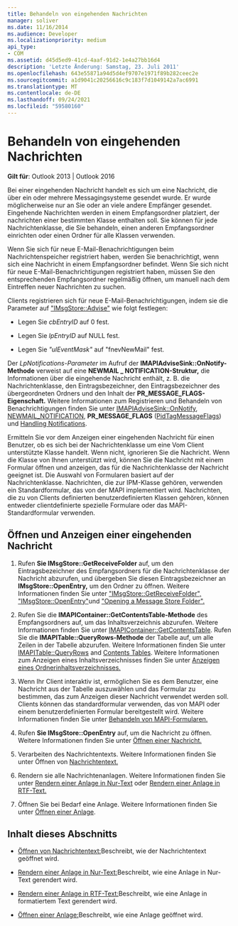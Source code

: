 ```yaml
---
title: Behandeln von eingehenden Nachrichten
manager: soliver
ms.date: 11/16/2014
ms.audience: Developer
ms.localizationpriority: medium
api_type:
- COM
ms.assetid: d45d5ed9-41cd-4aaf-91d2-1e4a27bb16d4
description: 'Letzte Änderung: Samstag, 23. Juli 2011'
ms.openlocfilehash: 643e55871a94d5d4ef9707e1971f89b282ceec2e
ms.sourcegitcommit: a1d9041c20256616c9c183f7d1049142a7ac6991
ms.translationtype: MT
ms.contentlocale: de-DE
ms.lasthandoff: 09/24/2021
ms.locfileid: "59580160"
---
```

# <a name="handling-an-incoming-message"></a>Behandeln von eingehenden Nachrichten

**Gilt für**: Outlook 2013 | Outlook 2016 
  
Bei einer eingehenden Nachricht handelt es sich um eine Nachricht, die über ein oder mehrere Messagingsysteme gesendet wurde. Er wurde möglicherweise nur an Sie oder an viele andere Empfänger gesendet. Eingehende Nachrichten werden in einem Empfangsordner platziert, der nachrichten einer bestimmten Klasse enthalten soll. Sie können für jede Nachrichtenklasse, die Sie behandeln, einen anderen Empfangsordner einrichten oder einen Ordner für alle Klassen verwenden.
  
Wenn Sie sich für neue E-Mail-Benachrichtigungen beim Nachrichtenspeicher registriert haben, werden Sie benachrichtigt, wenn sich eine Nachricht in einem Empfangsordner befindet. Wenn Sie sich nicht für neue E-Mail-Benachrichtigungen registriert haben, müssen Sie den entsprechenden Empfangsordner regelmäßig öffnen, um manuell nach dem Eintreffen neuer Nachrichten zu suchen.
  
Clients registrieren sich für neue E-Mail-Benachrichtigungen, indem sie die Parameter auf ["IMsgStore::Advise"](imsgstore-advise.md) wie folgt festlegen: 
  
- Legen Sie  _cbEntryID_ auf 0 fest. 
    
- Legen Sie  _lpEntryID_ auf NULL fest. 
    
- Legen Sie  _"ulEventMask"_ auf "fnevNewMail" fest. 
    
Der _LpNotifications-Parameter_ im Aufruf der **IMAPIAdviseSink::OnNotify-Methode** verweist auf eine **NEWMAIL \_ NOTIFICATION-Struktur,** die Informationen über die eingehende Nachricht enthält, z. B. die Nachrichtenklasse, den Eintragsbezeichner, den Eintragsbezeichner des übergeordneten Ordners und den Inhalt der **PR_MESSAGE_FLAGS-Eigenschaft.** Weitere Informationen zum Registrieren und Behandeln von Benachrichtigungen finden Sie unter [IMAPIAdviseSink::OnNotify](imapiadvisesink-onnotify.md), [NEWMAIL_NOTIFICATION](newmail_notification.md), **PR_MESSAGE_FLAGS** ([PidTagMessageFlags](pidtagmessageflags-canonical-property.md)) und [Handling Notifications](handling-notifications.md). 
  
Ermitteln Sie vor dem Anzeigen einer eingehenden Nachricht für einen Benutzer, ob es sich bei der Nachrichtenklasse um eine Vom Client unterstützte Klasse handelt. Wenn nicht, ignorieren Sie die Nachricht. Wenn die Klasse von Ihnen unterstützt wird, können Sie die Nachricht mit einem Formular öffnen und anzeigen, das für die Nachrichtenklasse der Nachricht geeignet ist. Die Auswahl von Formularen basiert auf der Nachrichtenklasse. Nachrichten, die zur IPM-Klasse gehören, verwenden ein Standardformular, das von der MAPI implementiert wird. Nachrichten, die zu von Clients definierten benutzerdefinierten Klassen gehören, können entweder clientdefinierte spezielle Formulare oder das MAPI-Standardformular verwenden.
  
## <a name="open-and-display-an-incoming-message"></a>Öffnen und Anzeigen einer eingehenden Nachricht
  
1. Rufen **Sie IMsgStore::GetReceiveFolder** auf, um den Eintragsbezeichner des Empfangsordners für die Nachrichtenklasse der Nachricht abzurufen, und übergeben Sie diesen Eintragsbezeichner an **IMsgStore::OpenEntry,** um den Ordner zu öffnen. Weitere Informationen finden Sie unter ["IMsgStore::GetReceiveFolder",](imsgstore-getreceivefolder.md) ["IMsgStore::OpenEntry"](imsgstore-openentry.md)und ["Opening a Message Store Folder".](opening-a-message-store-folder.md)
    
2. Rufen Sie die **IMAPIContainer::GetContentsTable-Methode** des Empfangsordners auf, um das Inhaltsverzeichnis abzurufen. Weitere Informationen finden Sie unter [IMAPIContainer::GetContentsTable](imapicontainer-getcontentstable.md). Rufen Sie die **IMAPITable::QueryRows-Methode** der Tabelle auf, um alle Zeilen in der Tabelle abzurufen. Weitere Informationen finden Sie unter [IMAPITable::QueryRows](imapitable-queryrows.md) and [Contents Tables](contents-tables.md). Weitere Informationen zum Anzeigen eines Inhaltsverzeichnisses finden Sie unter [Anzeigen eines Ordnerinhaltsverzeichnisses.](displaying-a-folder-contents-table.md)
    
3. Wenn Ihr Client interaktiv ist, ermöglichen Sie es dem Benutzer, eine Nachricht aus der Tabelle auszuwählen und das Formular zu bestimmen, das zum Anzeigen dieser Nachricht verwendet werden soll. Clients können das standardformular verwenden, das von MAPI oder einem benutzerdefinierten Formular bereitgestellt wird. Weitere Informationen finden Sie unter [Behandeln von MAPI-Formularen.](handling-mapi-forms.md)
    
4. Rufen **Sie IMsgStore::OpenEntry** auf, um die Nachricht zu öffnen. Weitere Informationen finden Sie unter [Öffnen einer Nachricht.](opening-a-message.md)
    
5. Verarbeiten des Nachrichtentexts. Weitere Informationen finden Sie unter Öffnen von [Nachrichtentext.](opening-message-text.md)
    
6. Rendern sie alle Nachrichtenanlagen. Weitere Informationen finden Sie unter [Rendern einer Anlage in Nur-Text](rendering-an-attachment-in-plain-text.md) oder [Rendern einer Anlage in RTF-Text.](rendering-an-attachment-in-rtf-text.md)
    
7. Öffnen Sie bei Bedarf eine Anlage. Weitere Informationen finden Sie unter [Öffnen einer Anlage](opening-an-attachment.md).
    
## <a name="in-this-section"></a>Inhalt dieses Abschnitts

- [Öffnen von Nachrichtentext:](opening-message-text.md)Beschreibt, wie der Nachrichtentext geöffnet wird.
    
- [Rendern einer Anlage in Nur-Text:](rendering-an-attachment-in-plain-text.md)Beschreibt, wie eine Anlage in Nur-Text gerendert wird.
    
- [Rendern einer Anlage in RTF-Text:](rendering-an-attachment-in-rtf-text.md)Beschreibt, wie eine Anlage in formatiertem Text gerendert wird.
    
- [Öffnen einer Anlage:](opening-an-attachment.md)Beschreibt, wie eine Anlage geöffnet wird.
    

